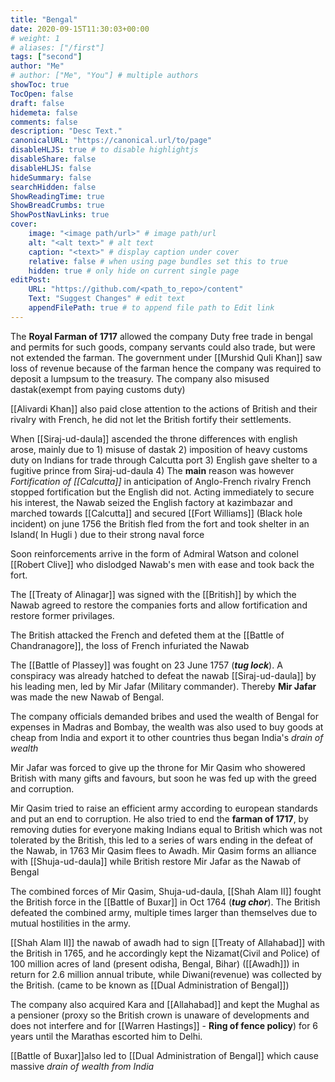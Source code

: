 ```yaml
---
title: "Bengal"
date: 2020-09-15T11:30:03+00:00
# weight: 1
# aliases: ["/first"]
tags: ["second"]
author: "Me"
# author: ["Me", "You"] # multiple authors
showToc: true
TocOpen: false
draft: false
hidemeta: false
comments: false
description: "Desc Text."
canonicalURL: "https://canonical.url/to/page"
disableHLJS: true # to disable highlightjs
disableShare: false
disableHLJS: false
hideSummary: false
searchHidden: false
ShowReadingTime: true
ShowBreadCrumbs: true
ShowPostNavLinks: true
cover:
    image: "<image path/url>" # image path/url
    alt: "<alt text>" # alt text
    caption: "<text>" # display caption under cover
    relative: false # when using page bundles set this to true
    hidden: true # only hide on current single page
editPost:
    URL: "https://github.com/<path_to_repo>/content"
    Text: "Suggest Changes" # edit text
    appendFilePath: true # to append file path to Edit link
---
```


The **Royal Farman of 1717** allowed the company Duty free trade in bengal and permits for such goods, company servants could also trade, but were not extended the farman.
The government under [[Murshid Quli Khan]] saw loss of revenue because of the farman hence the company was required to deposit a lumpsum to the treasury.
The company also misused dastak(exempt from paying customs duty)

[[Alivardi Khan]] also paid close attention to the actions of British and their rivalry with French, he did not let the British fortify their settlements.

When [[Siraj-ud-daula]] ascended the throne differences with english arose, mainly due to 1) misuse of dastak 2) imposition of heavy customs duty on Indians for trade through Calcutta port 3) English gave shelter to a fugitive prince from Siraj-ud-daula 4) The **main** reason was however _Fortification of [[Calcutta]]_ in anticipation of Anglo-French rivalry French stopped fortification but the English did not.
Acting immediately to secure his interest, the Nawab seized the English factory at kazimbazar and marched towards [[Calcutta]] and secured [[Fort Williams]] (Black hole incident) on june 1756 the British fled from the fort and took shelter in an Island( In Hugli ) due to their strong naval force

Soon reinforcements arrive in the form of Admiral Watson and colonel [[Robert Clive]] who dislodged Nawab's men with ease and took back the fort.

The [[Treaty of Alinagar]] was signed with the [[British]] by which the Nawab agreed to restore the companies forts and allow fortification and restore former privilages.

The British attacked the French and defeted them at the [[Battle of Chandranagore]], the loss of French infuriated the Nawab

The [[Battle of Plassey]] was fought on 23 June 1757 (**_tug lock_**). A conspiracy was already hatched to defeat the nawab [[Siraj-ud-daula]] by his leading men, led by Mir Jafar (Military commander).
Thereby **Mir Jafar** was made the new Nawab of Bengal.

The company officials demanded bribes and used the wealth of Bengal for expenses in Madras and Bombay, the wealth was also used to buy goods at cheap from India and export it to other countries thus began India's _drain of wealth_

Mir Jafar was forced to give up the throne for Mir Qasim who showered British with many gifts and favours, but soon he was fed up with the greed and corruption.

Mir Qasim tried to raise an efficient army according to european standards and put an end to corruption. He also tried to end the **farman of 1717**, by removing duties for everyone making Indians equal to British which was not tolerated by the British, this led to a series of wars ending in the defeat of the Nawab, in 1763 Mir Qasim flees to Awadh. Mir Qasim forms an alliance with [[Shuja-ud-daula]] while British restore Mir Jafar as the Nawab of Bengal

The combined forces of Mir Qasim, Shuja-ud-daula, [[Shah Alam II]] fought the British force in the [[Battle of Buxar]] in Oct 1764 (**_tug chor_**). The British defeated the combined army, multiple times larger than themselves due to mutual hostilities in the army.

[[Shah Alam II]] the nawab of awadh had to sign [[Treaty of Allahabad]] with the British in 1765, and he accordingly kept the Nizamat(Civil and Police) of 100 million acres of land (present odisha, Bengal, Bihar) ([[Awadh]]) in return for 2.6 million annual tribute, while Diwani(revenue) was collected by the British. (came to be known as [[Dual Administration of Bengal]])

The company also acquired Kara and [[Allahabad]] and kept the Mughal as a pensioner (proxy so the British crown is unaware of developments and does not interfere and for [[Warren Hastings]] - **Ring of fence policy**) for 6 years until the Marathas escorted him to Delhi.

[[Battle of Buxar]]also led to [[Dual Administration of Bengal]] which cause massive _drain of wealth from India_
